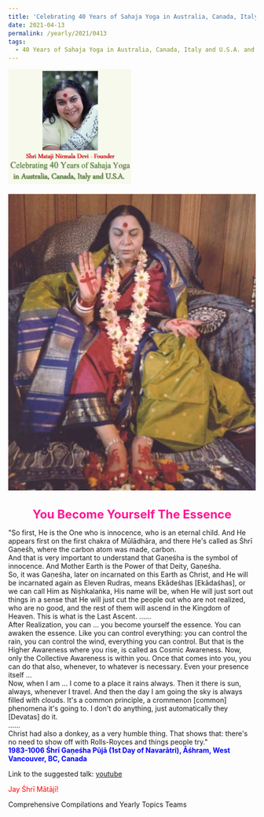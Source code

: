```yaml
---
title: 'Celebrating 40 Years of Sahaja Yoga in Australia, Canada, Italy and U.S.A. and its Culture, Post 15 on the Second Day of Chaitra Navarātri'
date: 2021-04-13
permalink: /yearly/2021/0413
tags:
  - 40 Years of Sahaja Yoga in Australia, Canada, Italy and U.S.A. and its Culture
---
```

<div style="text-align: left"><img src="/images/Celebrating40YearsSahajaYoga.png" width="250" /></div><br>

<div style="text-align: center"><img src="/images/image661.jpg" /></div>

<br>
<p style="color:DeepPink; text-align:center">
<font size="+2"><b>You Become Yourself The Essence</b><br></font>
</p>

<p>
"So first, He is the One who is innocence, who is an eternal child. And He appears first on the first chakra of Mūlādhāra, and there He's called as Śhrī Gaṇeśh, where the carbon atom was made, carbon.<br>
And that is very important to understand that Gaṇeśha is the symbol of innocence. And Mother Earth is the Power of that Deity, Gaṇeśha.<br>
So, it was Gaṇeśha, later on incarnated on this Earth as Christ, and He will be incarnated again as Eleven Rudras, means Ekādeśhas [Ekādaśhas], or we can call Him as Niṣhkalaṅka, His name will be, when He will just sort out things in a sense that He will just cut the people out who are not realized, who are no good, and the rest of them will ascend in the Kingdom of Heaven. This is what is the Last Ascent.
......<br>
After Realization, you can ... you become yourself the essence. You can awaken the essence. Like you can control everything: you can control the rain, you can control the wind, everything you can control. But that is the Higher Awareness where you rise, is called as Cosmic Awareness. Now, only the Collective Awareness is within you. Once that comes into you, you can do that also, whenever, to whatever is necessary. Even your presence itself ...<br>
Now, when I am ... I come to a place it rains always. Then it there is sun, always, whenever I travel. And then the day I am going the sky is always filled with clouds. It's a common principle, a crommenon [common] phenomena it's going to. I don't do anything, just automatically they [Devatas] do it.<br>
......<br>
Christ had also a donkey, as a very humble thing. That shows that: there's no need to show off with Rolls-Royces and things people try."<br>
<font color="blue"><b>1983-1006 Śhrī Gaṇeśha Pūjā (1st Day of Navarātri), Āśhram, West Vancouver, BC, Canada</b></font><br>
</p>

Link to the suggested talk: <a href="https://www.youtube.com/watch?v=oBqBwtHZSiU&ab_channel=TeachingsofH.H.ShriMatajiNirmalaDevi"> youtube</a><br>

<p style="color:red;">Jay Śhrī Mātājī!<br></p>

Comprehensive Compilations and Yearly Topics Teams

